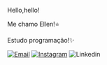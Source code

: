 Hello,hello!

Me chamo Ellen!⭐

Estudo programação!✨

[![Email](https://img.shields.io/badge/Gmail-D14836?style=for-the-badge&logo=gmail&logoColor=white)]()
[![Instagram](https://img.shields.io/badge/Instagram-E4405F?style=for-the-badge&logo=instagram&logoColor=white)](https://www.instagram.com/whoisellenmoura?igsh=MTN4MDY5bDc2a3Q4ag%3D%3D&utm_source=qr)
![Linkedin](https://img.shields.io/badge/LinkedIn-0077B5?style=for-the-badge&logo=linkedin&logoColor=white)


